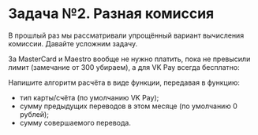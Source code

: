 # Задача №2. Разная комиссия

В прошлый раз мы рассматривали упрощённый вариант вычисления комиссии. Давайте усложним задачу.

За MasterCard и Maestro вообще не нужно платить, пока не превысили лимит (замечание от 300 убираем), а для VK Pay всегда бесплатно:

Напишите алгоритм расчёта в виде функции, передавая в функцию:

* тип карты/счёта (по умолчанию VK Pay);
* сумму предыдущих переводов в этом месяце (по умолчанию 0 рублей);
* сумму совершаемого перевода.